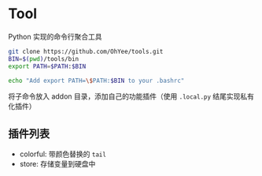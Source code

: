 # Tool

Python 实现的命令行聚合工具

```bash
git clone https://github.com/OhYee/tools.git
BIN=$(pwd)/tools/bin
export PATH=$PATH:$BIN

echo "Add export PATH=\$PATH:$BIN to your .bashrc"
```

将子命令放入 addon 目录，添加自己的功能插件（使用 `.local.py` 结尾实现私有化插件）

## 插件列表

- colorful: 带颜色替换的 `tail`
- store: 存储变量到硬盘中
